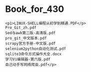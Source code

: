 # Book_for_430

 	<p1>LINUX-SHELL编程从初学到精通.PDF</p>	
	Pro_Git_zh.pdf 	
	Sed与awk第二版-高清版.pdf 	
	pro_git_中文版本.pdf 	
	scrapy官方手册-中文版.pdf 	
	selenium2python自动化测试.pdf 
	sqlite3命令方式操作大全.docx
	学习Vi编辑器-第六版.pdf 
	自己动手写网络爬虫.pdf</p>	
